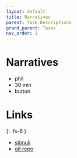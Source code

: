 ```yaml
---
layout: default
title: Narratives
parent: Task Descriptions
grand_parent: Tasks
nav_order: 1
---
```


# Narratives
 * phil
 * 30 min
 * button

# Links
{: .fs-6 }
 * [stimuli]()
 * [git repo]()
